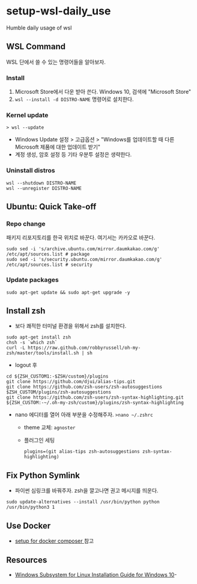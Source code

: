 # setup-wsl-daily_use
Humble daily usage of wsl

## WSL Command 

WSL 단에서 쓸 수 있는 명령어들을 알아보자. 

### Install 

1. Microsoft Store에서 다운 받아 쓴다. Windows 10, 검색에 "Microsoft Store"
2. `wsl --install -d DISTRO-NAME` 명령어로 설치한다. 


### Kernel update 

```shell 
> wsl --update
```

- Windows Update 설정 > 고급옵션 > "Windows를 업데이트할 때 다른 Microsoft 제품에 대한 업데이트 받기" 
- 계정 생성, 암호 설정 등 기타 우분투 설정은 생략한다. 

### Uninstall distros 

```shell
wsl --shutdown DISTRO-NAME
wsl --unregister DISTRO-NAME
```

## Ubuntu: Quick Take-off 

### Repo change 

패키지 리포지토리를 한국 위치로 바꾼다. 여기서는 카카오로 바꾼다. 

```shell
sudo sed -i 's/archive.ubuntu.com/mirror.daumkakao.com/g' /etc/apt/sources.list # package
sudo sed -i 's/security.ubuntu.com/mirror.daumkakao.com/g' /etc/apt/sources.list # security 
```

### Update packages 

```shell
sudo apt-get update && sudo apt-get upgrade -y
```


## Install zsh 

- 보다 쾌적한 터미널 환경을 위해서 zsh를 설치한다. 

```shell
sudo apt-get install zsh
chsh -s `which zsh`
curl -L https://raw.github.com/robbyrussell/oh-my-zsh/master/tools/install.sh | sh
```

- logout 후 

```shell
cd ${ZSH_CUSTOM1:-$ZSH/custom}/plugins
git clone https://github.com/djui/alias-tips.git 
git clone https://github.com/zsh-users/zsh-autosuggestions $ZSH_CUSTOM/plugins/zsh-autosuggestions 
git clone https://github.com/zsh-users/zsh-syntax-highlighting.git ${ZSH_CUSTOM:-~/.oh-my-zsh/custom}/plugins/zsh-syntax-highlighting
```

- nano 에디터를 열어 아래 부분을 수정해주자. `>nano ~/.zshrc`
  - theme 교체: `agnoster`
  - 플러그인 세팅 

    ```shell
    plugins=(git alias-tips zsh-autosuggestions zsh-syntax-highlighting)
    ```

## Fix Python Symlink 

- 파이썬 심링크를 바꿔주자. zsh을 깔고나면 권고 메시지를 띄운다. 

```shell
sudo update-alternatives --install /usr/bin/python python /usr/bin/python3 1
```

## Use Docker 

- [setup for docker composer ](https://github.com/anarinsk/setup-docker_compose) 참고 

## Resources 

- [Windows Subsystem for Linux Installation Guide for Windows 10](https://docs.microsoft.com/en-us/windows/wsl/install-win10)- 
